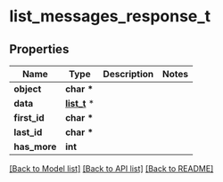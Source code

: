 # list_messages_response_t

## Properties
Name | Type | Description | Notes
------------ | ------------- | ------------- | -------------
**object** | **char \*** |  | 
**data** | [**list_t**](message_object.md) \* |  | 
**first_id** | **char \*** |  | 
**last_id** | **char \*** |  | 
**has_more** | **int** |  | 

[[Back to Model list]](../README.md#documentation-for-models) [[Back to API list]](../README.md#documentation-for-api-endpoints) [[Back to README]](../README.md)


